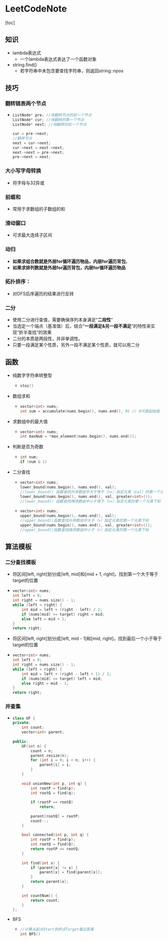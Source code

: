 # LeetCodeNote

[toc]

## 知识

* lambda表达式
  * 一个lambda表达式表达了一个函数对象
* string.find()
  * 若字符串中未包含要查找字符串，则返回string::npos


## 技巧

### 翻转链表两个节点

* ```c++
  ListNode* pre; //待翻转节点的前一个节点
  ListNode* cur; //待翻转的第一个节点
  ListNode* next; //待翻转的后一个节点
  
  cur = pre->next;
  //翻转节点
  next = cur->next;
  cur->next = next->next;
  next->next = pre->next;
  pre->next = next;
  ```


### 大小写字母转换

* 将字母与32异或

### 前缀和


* 常用于求数组的子数组的和

### 滑动窗口


* 可求最大连续子区间

### 动归

* **如果求组合数就是外层for循环遍历物品，内层for遍历背包**。
* **如果求排列数就是外层for遍历背包，内层for循环遍历物品**

### 拓扑排序：

* 对DFS后序遍历的结果进行反转

### 二分

* 使用二分进行查值，需要确保序列本身满足“**二段性**”
* 当选定一个端点（基准值）后，结合“**一段满足&另一段不满足**”的特性来实现“折半查找“的效果
* 二分的本质是两段性，并非单调性。
* 只要一段满足某个性质，另外一段不满足某个性质，就可以用二分

## 函数

* 纯数字字符串转整型

  * ```c++
    stoi()
    ```

* 数组求和

  - ```c++
    vector<int> nums;
    int sum = accumulate(nums.begin(), nums.end(), 0) // 0代表起始值
    ```

* 求数组中的最大值

  * ```c++
    vector<int> nums;
    int maxNum = *max_element(nums.begin(), nums.end());
    ```

* 判断是否为奇数

  * ```c++
    int num;
    if (num & 1) 
    ```

* 二分查找

  * ```c++
    vector<int> nums;
    lower_bound(nums.begin(), nums.end(), val);
    //lower_bound() 函数查找升序数组中大于等于（>=）指定元素（val）的第一个元素下标
    lower_bound(nums.begin(), nums.end(), val, greater<int>());
    //lower_bound() 函数查找降序数组中小于等于（<=）指定元素的第一个元素下标
    ```

  * ```c++
    vector<int> nums;
    upper_bound(nums.begin(), nums.end(), val);
    //upper_bound()函数查找升序数组中大于（>）指定元素的第一个元素下标
    upper_bound(nums.begin(), nums.end(), val, greater<int>());
    //upper_bound()函数查找降序数组中小于（<）指定元素的第一个元素下标 
    ```

    

## 算法模板

### 二分查找模板

* 将区间[left, right]划分成[left, mid]和[mid + 1, right]，找到第一个大于等于target的位置

* ```c++
  vector<int> nums;
  int left = 0;
  int right = nums.size() - 1;
  while (left < right) {
      int mid = left + (right - left) / 2;
      if (nums[mid] >= target) right = mid;
      else left = mid + 1;
  }
  return right;
  ```

* 将区间[left, right]划分成[left, mid - 1]和[mid, right]，找到最后一个小于等于target的位置

* ```c++
  vector<int> nums;
  int left = 0;
  int right = nums.size() - 1;
  while (left < right) {
      int mid = left + (right - left + 1) / 2;
      if (nums[mid] <= target) left = mid;
      else right = mid - 1;
  }
  return right;
  ```

  



### 并查集

- ```c++
  class UF {
  private:
      int count;
      vector<int> parent;
      
  public:
      UF(int n) {
          count = n;
          parent.resize(n);
          for (int i = 0; i < n; i++) {
              parent[i] = i;
          }
      }
      
      void unionNew(int p, int q) {
          int rootP = find(p);
          int rootQ = find(q);
          
          if (rootP == rootQ)
              return;
          
          parent[rootQ] = rootP;
          count--;
      }
      
      bool connected(int p, int q) {
          int rootP = find(p);
          int rootQ = find(Q);
          return rootP == rootQ;
      }
      
      int find(int x) {
          if (parent[x] != x) {
              parent[x] = find(parent[x]);
          }
          return parent[x];
      }
      
      int countNum() {
          return count;
      }
  };
  ```

  

- BFS

  - ```c++
    //计算从起点Start到终点Target最近距离
    int BFS()
    ```

    

